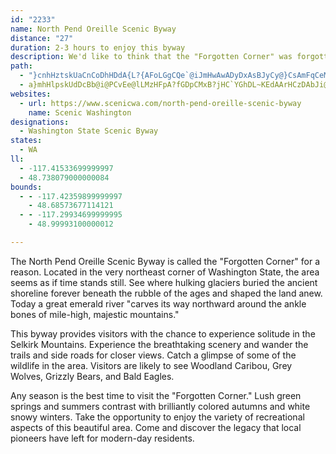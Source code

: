 ```yaml
---
id: "2233"
name: North Pend Oreille Scenic Byway
distance: "27"
duration: 2-3 hours to enjoy this byway
description: We'd like to think that the "Forgotten Corner" was forgotten to allow visitors to step back in time.
path:
  - "}cnhHztskUaCnCoDhHDdA{L?{AFoLGgCQe`@iJmHwAwADyDxAsBJyCy@}CsAmFqCeMgJmCcCsAkB_F{JkN_\\sB}Dy@aAqBgBkCyA}EmAgBOoBJwC~@iGrEgAfA{QxIiJjBeAl@cAx@}A`BqBvCcAtBc@fBu@zFwAf]eAzGyAnE}DlFkKnLkHfH_An@yE`BcARiCDkDMgGk@aCe@wCy@iDeBmD{Bi]iYq`@sZgFkDmDeAaGoAkCqAcBsAy@eAg@aA_FgOyC{D_KsKqL}IcEsCwH}BeGmC}n@wVmEmBmBwA}D{DyAy@}Be@gIm@yA_@iAs@cCkDkA_AkJgCwCeBkAa@kAE{AXqJjDiAJcBIaFgAuR}AyA?mIt@uELwI?qK}@{I{Aa_@{JmBw@sAu@{AwAgA_B}IcQ_OkZ}AaCsCmCwI_Es@g@iAqAeAyBaAyCa@mDImBBmAJm@To@f@g@fJuErDaQh@yA~@mBrAqAbAg@|@S`BK|@Yt@k@`AuAf@kBLyAJmFEeBOeAk@m@_GcCoFqDwCs@gHsCy@?}@J_EnB}Ad@y@PsD^cBfAc@DQGYw@Cg@Hc@R_@bGoAd@YX_@Le@@y@Im@i@kBBq@HYNObBQ^Qb@e@Xm@ZgBDwB[{AmAaAmAw@yDgA[WgC_F[[i@YmASsBK_AJy@ZuAbAm@Ru@C]U{@qA_HuMwK}RiSk_@gK{SwEmHiDiEkGgGyC}BgBo@}G}AcBm@oAy@cCsCmWk]oAsA}AkA}CsAcC_@sh@aCq[mDwXaEuIkB_EuAsLsGgAWi@By@RiDzByAd@mAEyAq@}@cAy@kBkBaHwAmEiCmFgCeEiF{GaIuJiUoZcDaF}DiLSMaAKw@Zc@r@QpA?rATlAnAbCh@`C?`COdAYpAeBvEy@j@wBj@mAlAgC`IgApCi@bAoA|AcB`BcSlOiAfAsCr@sBPmDg@{LI_E[gBc@uMoIiC_AkEeAc]iGoAKiCJmc@fHmCZ_D?}AUgC}@sA_Aob@{\\{BkAcCs@wCWwKg@cGx@qA@iAEsEo@o@Fy@X_Ax@m@jA_AlCe@l@gAv@[Lo@D_LPaAK_Bq@cD{C{@i@gBa@eBD_AVsAr@cChBmBr@kAJcCUiAi@iA{@cAmAiAmByCeJ}AaKiCuMuAeEu@sB{BuEqC_E_B_BeBsAaCoAyAi@gLaDgCe@wCVeGdCmBRoAEwDgA_BHi@a@i@s@"
  - a}mhHlpskUdDcBb@i@PCvEe@lLMzHFpA?fGDpCMxB?jHC`YGhDL~KEdAArHCzDAbJi@hCg@`Cu@~GmBxL{ChIoBpDe@zBYtA?p^PbH@pHSlJDN?dOFtB@z@@nB?xCBfEc@bBiAdGqFlEuDdFyGnBeC^U
websites:
  - url: https://www.scenicwa.com/north-pend-oreille-scenic-byway
    name: Scenic Washington
designations:
  - Washington State Scenic Byway
states:
  - WA
ll:
  - -117.41533699999997
  - 48.738079000000084
bounds:
  - - -117.42359899999997
    - 48.68573677114121
  - - -117.29934699999995
    - 48.99993100000012

---
```


The North Pend Oreille Scenic Byway is called the "Forgotten Corner" for a reason. Located in the very northeast corner of Washington State, the area seems as if time stands still. See where hulking glaciers buried the ancient shoreline forever beneath the rubble of the ages and shaped the land anew. Today a great emerald river "carves its way northward around the ankle bones of mile-high, majestic mountains."

This byway provides visitors with the chance to experience solitude in the Selkirk Mountains. Experience the breathtaking scenery and wander the trails and side roads for closer views. Catch a glimpse of some of the wildlife in the area. Visitors are likely to see Woodland Caribou, Grey Wolves, Grizzly Bears, and Bald Eagles.

Any season is the best time to visit the "Forgotten Corner." Lush green springs and summers contrast with brilliantly colored autumns and white snowy winters. Take the opportunity to enjoy the variety of recreational aspects of this beautiful area. Come and discover the legacy that local pioneers have left for modern-day residents.
